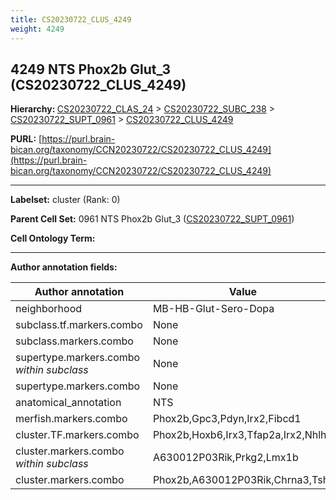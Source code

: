 ```yaml
---
title: CS20230722_CLUS_4249
weight: 4249
---
```

## 4249 NTS Phox2b Glut_3 (CS20230722_CLUS_4249)
<b>Hierarchy: </b>
[CS20230722_CLAS_24](../CS20230722_CLAS_24) >
[CS20230722_SUBC_238](../CS20230722_SUBC_238) >
[CS20230722_SUPT_0961](../CS20230722_SUPT_0961) >
[CS20230722_CLUS_4249](../CS20230722_CLUS_4249)

**PURL:** [https://purl.brain-bican.org/taxonomy/CCN20230722/CS20230722_CLUS_4249](https://purl.brain-bican.org/taxonomy/CCN20230722/CS20230722_CLUS_4249)

---


**Labelset:** cluster (Rank: 0)

**Parent Cell Set:** 0961 NTS Phox2b Glut_3 ([CS20230722_SUPT_0961](../CS20230722_SUPT_0961))



**Cell Ontology Term:** 

[MARKER GENES.]: #


---

[TRANSFERRED ANNOTATIONS.]: #


[AUTHOR ANNOTATION FIELDS.]: #


**Author annotation fields:**

| Author annotation | Value |
|-------------------|-------|
|neighborhood|MB-HB-Glut-Sero-Dopa|
|subclass.tf.markers.combo|None|
|subclass.markers.combo|None|
|supertype.markers.combo _within subclass_|None|
|supertype.markers.combo|None|
|anatomical_annotation|NTS|
|merfish.markers.combo|Phox2b,Gpc3,Pdyn,Irx2,Fibcd1|
|cluster.TF.markers.combo|Phox2b,Hoxb6,Irx3,Tfap2a,Irx2,Nhlh2|
|cluster.markers.combo _within subclass_|A630012P03Rik,Prkg2,Lmx1b|
|cluster.markers.combo|Phox2b,A630012P03Rik,Chrna3,Tshr|
